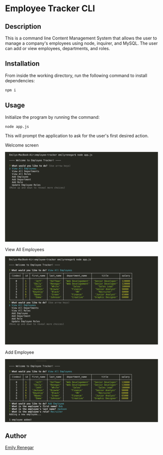 # Employee Tracker CLI

## Description
This is a command line Content Management System that allows the user to manage a company's employees using node, inquirer, and MySQL. The user can add or view employees, departments, and roles.

## Installation
From inside the working directory, run the following command to install dependencies:
```sh
npm i
```
## Usage
Initialize the program by running the command:
```sh
node app.js
```
This will prompt the application to ask for the user's first desired action. 

Welcome screen

![](/assets/welcome_screen.png)


View All Employees

![](/assets/view_employees.png)


Add Employee

![](/assets/add_employee.png)


## Author
[Emily Renegar](https://github.com/egrenegar)



